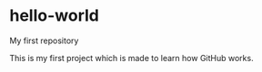 # hello-world
My first repository

This is my first project which is made to learn how GitHub works.
